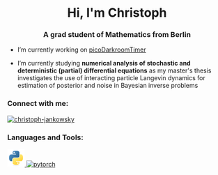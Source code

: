 <h1 align="center">Hi, I'm Christoph</h1>
<h3 align="center">A grad student of Mathematics from Berlin</h3>

- I’m currently working on [picoDarkroomTimer](https://github.com/ajanky/Darkroom3)

- I’m currently studying **numerical analysis of stochastic and deterministic (partial) differential equations** as my master's thesis investigates the use of interacting particle Langevin dynamics for estimation of posterior and noise in Bayesian inverse problems


<!-- - 📸 Some of my photos are available at [https://negativeimpression.com/](https://negativeimpression.com/) -->

<h3 align="left">Connect with me:</h3>
<p align="left">
<a href="https://linkedin.com/in/christoph-jankowsky" target="blank"><img align="center" src="https://raw.githubusercontent.com/rahuldkjain/github-profile-readme-generator/master/src/images/icons/Social/linked-in-alt.svg" alt="christoph-jankowsky" height="30" width="40" /></a>
</p>

<h3 align="left">Languages and Tools:</h3>
<p align="left">
   <a href="https://www.python.org" target="_blank" rel="noreferrer"> <img src="https://raw.githubusercontent.com/devicons/devicon/master/icons/python/python-original.svg" alt="python" width="40" height="40"/> </a> 
  <a href="https://pytorch.org/" target="_blank" rel="noreferrer"> <img src="https://www.vectorlogo.zone/logos/pytorch/pytorch-icon.svg" alt="pytorch" width="40" height="40"/> </a> 
</p>
